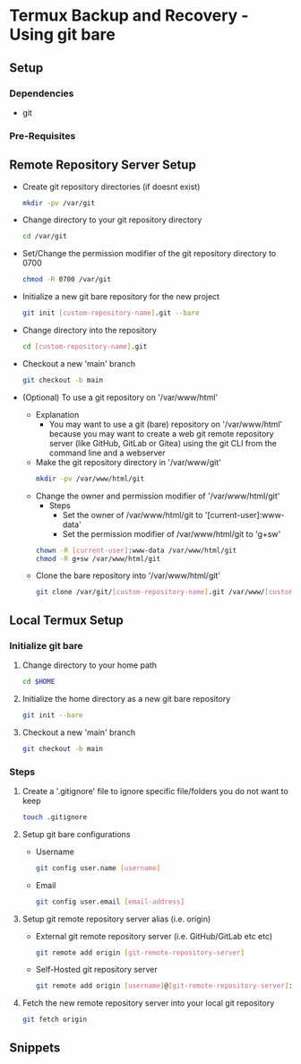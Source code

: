 # Termux Backup and Recovery - Using git bare

## Setup
### Dependencies
+ git

### Pre-Requisites

## Remote Repository Server Setup
- Create git repository directories (if doesnt exist)
    ```bash
    mkdir -pv /var/git
    ```

- Change directory to your git repository directory
    ```bash
    cd /var/git
    ```

- Set/Change the permission modifier of the git repository directory to 0700
    ```bash
    chmod -R 0700 /var/git
    ```

- Initialize a new git bare repository for the new project
    ```bash
    git init [custom-repository-name].git --bare
    ```

- Change directory into the repository
    ```bash
    cd [custom-repository-name].git
    ```

- Checkout a new 'main' branch
    ```bash
    git checkout -b main
    ```

- (Optional) To use a git repository on '/var/www/html'
    - Explanation
        + You may want to use a git (bare) repository on '/var/www/html' because you may want to create a web git remote repository server (like GitHub, GitLab or Gitea) using the git CLI from the command line and a webserver
    - Make the git repository directory in '/var/www/git'
        ```bash
        mkdir -pv /var/www/html/git
        ```
    - Change the owner and permission modifier of '/var/www/html/git'
        - Steps
            + Set the owner of /var/www/html/git to '[current-user]:www-data'
            + Set the permission modifier of /var/www/html/git to 'g+sw'
        ```bash
        chown -R [current-user]:www-data /var/www/html/git
        chmod -R g+sw /var/www/html/git
        ```
    - Clone the bare repository into '/var/www/html/git'
        ```bash
        git clone /var/git/[custom-repository-name].git /var/www/[custom-repository-name]
        ```

## Local Termux Setup
### Initialize git bare
1. Change directory to your home path
    ```bash
    cd $HOME
    ```

2. Initialize the home directory as a new git bare repository
    ```bash
    git init --bare
    ```

3. Checkout a new 'main' branch
    ```bash
    git checkout -b main
    ```

### Steps
1. Create a '.gitignore' file to ignore specific file/folders you do not want to keep
    ```bash
    touch .gitignore
    ```

2. Setup git bare configurations
    - Username
        ```bash
        git config user.name [username]
        ```
    - Email
        ```bash
        git config user.email [email-address]
        ```

3. Setup git remote repository server alias (i.e. origin)
    - External git remote repository server (i.e. GitHub/GitLab etc etc)
        ```bash
        git remote add origin [git-remote-repository-server]
        ```
    - Self-Hosted git repository server
        ```bash
        git remote add origin [username]@[git-remote-repository-server]:/var/git/[repository-name].git
        ```

4. Fetch the new remote repository server into your local git repository
    ```bash
    git fetch origin
    ```

## Snippets

